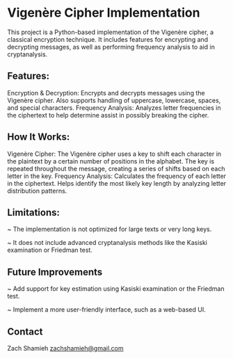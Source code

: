 # Vigenère Cipher Implementation

This project is a Python-based implementation of the Vigenère cipher, a classical encryption technique. It includes features for encrypting and decrypting messages, as well as 
performing frequency analysis to aid in cryptanalysis.

## Features:
Encryption & Decryption: Encrypts and decrypts messages using the Vigenère cipher. Also supports handling of uppercase, lowercase, spaces, and special characters.
Frequency Analysis: Analyzes letter frequencies in the ciphertext to help determine assist in possibly breaking the cipher.

## How It Works:

Vigenère Cipher: The Vigenère cipher uses a key to shift each character in the plaintext by a certain number of positions in the alphabet. The key is repeated throughout the message, 
creating a series of shifts based on each letter in the key.
Frequency Analysis: Calculates the frequency of each letter in the ciphertext. Helps identify the most likely key length by analyzing letter distribution patterns.

## Limitations:
~ The implementation is not optimized for large texts or very long keys. 

~ It does not include advanced cryptanalysis methods like the Kasiski examination or Friedman test.

## Future Improvements
~ Add support for key estimation using Kasiski examination or the Friedman test.

~ Implement a more user-friendly interface, such as a web-based UI.


## Contact

Zach Shamieh
zachshamieh@gmail.com
